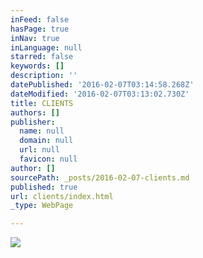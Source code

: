 ```yaml
---
inFeed: false
hasPage: true
inNav: true
inLanguage: null
starred: false
keywords: []
description: ''
datePublished: '2016-02-07T03:14:58.268Z'
dateModified: '2016-02-07T03:13:02.730Z'
title: CLIENTS
authors: []
publisher:
  name: null
  domain: null
  url: null
  favicon: null
author: []
sourcePath: _posts/2016-02-07-clients.md
published: true
url: clients/index.html
_type: WebPage

---
```

![](https://the-grid-user-content.s3-us-west-2.amazonaws.com/640b0ed5-a27a-41d0-854b-f6fa89ae6852.png)